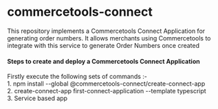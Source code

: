 # commercetools-connect
This repository implements a Commercetools Connect Application for generating order numbers. It allows merchants using Commercetools to integrate with this service to generate Order Numbers once created


<h4>Steps to create and deploy a Commercetools Connect Application</h4>
Firstly execute the following sets of commands :- <br>
1. npm install --global @commercetools-connect/create-connect-app <br>
2. create-connect-app first-connect-application --template typescript <br>
3. Service based app